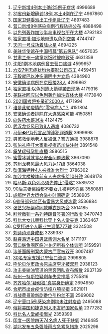 1. [辽宁新增4例本土确诊5例无症状](http://www.baidu.com/baidu?cl=3&tn=SE_baiduhomet8_jmjb7mjw&rsv_dl=fyb_top&fr=top1000&wd=%C1%C9%C4%FE%D0%C2%D4%F64%C0%FD%B1%BE%CD%C1%C8%B7%D5%EF5%C0%FD%CE%DE%D6%A2%D7%B4) 4996689
1. [31省份新增确诊18例 本土4例在辽宁](http://www.baidu.com/baidu?cl=3&tn=SE_baiduhomet8_jmjb7mjw&rsv_dl=fyb_top&fr=top1000&wd=31%CA%A1%B7%DD%D0%C2%D4%F6%C8%B7%D5%EF18%C0%FD%20%B1%BE%CD%C14%C0%FD%D4%DA%C1%C9%C4%FE) 4967860
1. [国家卫健委派出工作组赴辽宁](http://www.baidu.com/baidu?cl=3&tn=SE_baiduhomet8_jmjb7mjw&rsv_dl=fyb_top&fr=top1000&wd=%B9%FA%BC%D2%CE%C0%BD%A1%CE%AF%C5%C9%B3%F6%B9%A4%D7%F7%D7%E9%B8%B0%C1%C9%C4%FE) 4897483
1. [营口新增8例感染病例行程轨迹公布](http://www.baidu.com/baidu?cl=3&tn=SE_baiduhomet8_jmjb7mjw&rsv_dl=fyb_top&fr=top1000&wd=%D3%AA%BF%DA%D0%C2%D4%F68%C0%FD%B8%D0%C8%BE%B2%A1%C0%FD%D0%D0%B3%CC%B9%EC%BC%A3%B9%AB%B2%BC) 4888498
1. [以色列轰炸加沙半岛电视台所在大楼](http://www.baidu.com/baidu?cl=3&tn=SE_baiduhomet8_jmjb7mjw&rsv_dl=fyb_top&fr=top1000&wd=%D2%D4%C9%AB%C1%D0%BA%E4%D5%A8%BC%D3%C9%B3%B0%EB%B5%BA%B5%E7%CA%D3%CC%A8%CB%F9%D4%DA%B4%F3%C2%A5) 4792183
1. [独家直播:加沙地带遭以色列空袭](http://www.baidu.com/baidu?cl=3&tn=SE_baiduhomet8_jmjb7mjw&rsv_dl=fyb_top&fr=top1000&wd=%B6%C0%BC%D2%D6%B1%B2%A5%3A%BC%D3%C9%B3%B5%D8%B4%F8%D4%E2%D2%D4%C9%AB%C1%D0%BF%D5%CF%AE) 4744747
1. [天问一号成功着陆火星](http://www.baidu.com/baidu?cl=3&tn=SE_baiduhomet8_jmjb7mjw&rsv_dl=fyb_top&fr=top1000&wd=%CC%EC%CE%CA%D2%BB%BA%C5%B3%C9%B9%A6%D7%C5%C2%BD%BB%F0%D0%C7) 4694225
1. [美驻华使馆在中国招募“第五纵队”](http://www.baidu.com/baidu?cl=3&tn=SE_baiduhomet8_jmjb7mjw&rsv_dl=fyb_top&fr=top1000&wd=%C3%C0%D7%A4%BB%AA%CA%B9%B9%DD%D4%DA%D6%D0%B9%FA%D5%D0%C4%BC%A1%B0%B5%DA%CE%E5%D7%DD%B6%D3%A1%B1) 4657035
1. [甘肃兰州一幼童吃饭时被呛致死](http://www.baidu.com/baidu?cl=3&tn=SE_baiduhomet8_jmjb7mjw&rsv_dl=fyb_top&fr=top1000&wd=%B8%CA%CB%E0%C0%BC%D6%DD%D2%BB%D3%D7%CD%AF%B3%D4%B7%B9%CA%B1%B1%BB%C7%BA%D6%C2%CB%C0) 4631359
1. [沈阳1例本地病例曾去营口旅游](http://www.baidu.com/baidu?cl=3&tn=SE_baiduhomet8_jmjb7mjw&rsv_dl=fyb_top&fr=top1000&wd=%C9%F2%D1%F41%C0%FD%B1%BE%B5%D8%B2%A1%C0%FD%D4%F8%C8%A5%D3%AA%BF%DA%C2%C3%D3%CE) 4599657
1. [六安7例无症状均为摄影公司员工](http://www.baidu.com/baidu?cl=3&tn=SE_baiduhomet8_jmjb7mjw&rsv_dl=fyb_top&fr=top1000&wd=%C1%F9%B0%B27%C0%FD%CE%DE%D6%A2%D7%B4%BE%F9%CE%AA%C9%E3%D3%B0%B9%AB%CB%BE%D4%B1%B9%A4) 4459451
1. [王毅就巴以冲突阐明中方立场](http://www.baidu.com/baidu?cl=3&tn=SE_baiduhomet8_jmjb7mjw&rsv_dl=fyb_top&fr=top1000&wd=%CD%F5%D2%E3%BE%CD%B0%CD%D2%D4%B3%E5%CD%BB%B2%FB%C3%F7%D6%D0%B7%BD%C1%A2%B3%A1) 4384960
1. [安徽确诊病例在京密接28人](http://www.baidu.com/baidu?cl=3&tn=SE_baiduhomet8_jmjb7mjw&rsv_dl=fyb_top&fr=top1000&wd=%B0%B2%BB%D5%C8%B7%D5%EF%B2%A1%C0%FD%D4%DA%BE%A9%C3%DC%BD%D328%C8%CB) 4299862
1. [独家直播:以色列遭火箭弹袭击现场](http://www.baidu.com/baidu?cl=3&tn=SE_baiduhomet8_jmjb7mjw&rsv_dl=fyb_top&fr=top1000&wd=%B6%C0%BC%D2%D6%B1%B2%A5%3A%D2%D4%C9%AB%C1%D0%D4%E2%BB%F0%BC%FD%B5%AF%CF%AE%BB%F7%CF%D6%B3%A1) 4179316
1. [美联社回应以色列轰炸加沙媒体大楼](http://www.baidu.com/baidu?cl=3&tn=SE_baiduhomet8_jmjb7mjw&rsv_dl=fyb_top&fr=top1000&wd=%C3%C0%C1%AA%C9%E7%BB%D8%D3%A6%D2%D4%C9%AB%C1%D0%BA%E4%D5%A8%BC%D3%C9%B3%C3%BD%CC%E5%B4%F3%C2%A5) 4173940
1. [2021国考将补录近2000人](http://www.baidu.com/baidu?cl=3&tn=SE_baiduhomet8_jmjb7mjw&rsv_dl=fyb_top&fr=top1000&wd=2021%B9%FA%BF%BC%BD%AB%B2%B9%C2%BC%BD%FC2000%C8%CB) 4171994
1. [谁是此轮疫情的“零号病人”？](http://www.baidu.com/baidu?cl=3&tn=SE_baiduhomet8_jmjb7mjw&rsv_dl=fyb_top&fr=top1000&wd=%CB%AD%CA%C7%B4%CB%C2%D6%D2%DF%C7%E9%B5%C4%A1%B0%C1%E3%BA%C5%B2%A1%C8%CB%A1%B1%A3%BF) 4151804
1. [安徽确诊者排除在大连感染可能](http://www.baidu.com/baidu?cl=3&tn=SE_baiduhomet8_jmjb7mjw&rsv_dl=fyb_top&fr=top1000&wd=%B0%B2%BB%D5%C8%B7%D5%EF%D5%DF%C5%C5%B3%FD%D4%DA%B4%F3%C1%AC%B8%D0%C8%BE%BF%C9%C4%DC) 4150851
1. [向佐药水哥对决](http://www.baidu.com/baidu?cl=3&tn=SE_baiduhomet8_jmjb7mjw&rsv_dl=fyb_top&fr=top1000&wd=%CF%F2%D7%F4%D2%A9%CB%AE%B8%E7%B6%D4%BE%F6) 4124475
1. [武汉龙卷风已致8人遇难](http://www.baidu.com/baidu?cl=3&tn=SE_baiduhomet8_jmjb7mjw&rsv_dl=fyb_top&fr=top1000&wd=%CE%E4%BA%BA%C1%FA%BE%ED%B7%E7%D2%D1%D6%C28%C8%CB%D3%F6%C4%D1) 4086732
1. [马伊�P为代言品牌涉犯罪道歉](http://www.baidu.com/baidu?cl=3&tn=SE_baiduhomet8_jmjb7mjw&rsv_dl=fyb_top&fr=top1000&wd=%C2%ED%D2%C1%ACP%CE%AA%B4%FA%D1%D4%C6%B7%C5%C6%C9%E6%B7%B8%D7%EF%B5%C0%C7%B8) 3999998
1. [男孩救倒地老人反被讹？警方通报](http://www.baidu.com/baidu?cl=3&tn=SE_baiduhomet8_jmjb7mjw&rsv_dl=fyb_top&fr=top1000&wd=%C4%D0%BA%A2%BE%C8%B5%B9%B5%D8%C0%CF%C8%CB%B7%B4%B1%BB%B6%EF%A3%BF%BE%AF%B7%BD%CD%A8%B1%A8) 3988878
1. [张伯礼呼吁大家重视疫苗加快注射](http://www.baidu.com/baidu?cl=3&tn=SE_baiduhomet8_jmjb7mjw&rsv_dl=fyb_top&fr=top1000&wd=%D5%C5%B2%AE%C0%F1%BA%F4%D3%F5%B4%F3%BC%D2%D6%D8%CA%D3%D2%DF%C3%E7%BC%D3%BF%EC%D7%A2%C9%E4) 3891548
1. [奚梦瑶挺孕肚直播](http://www.baidu.com/baidu?cl=3&tn=SE_baiduhomet8_jmjb7mjw&rsv_dl=fyb_top&fr=top1000&wd=%DE%C9%C3%CE%D1%FE%CD%A6%D4%D0%B6%C7%D6%B1%B2%A5) 3886515
1. [蜜雪冰城就食品安全问题致歉](http://www.baidu.com/baidu?cl=3&tn=SE_baiduhomet8_jmjb7mjw&rsv_dl=fyb_top&fr=top1000&wd=%C3%DB%D1%A9%B1%F9%B3%C7%BE%CD%CA%B3%C6%B7%B0%B2%C8%AB%CE%CA%CC%E2%D6%C2%C7%B8) 3867090
1. [苏州龙卷风最大风力达17级](http://www.baidu.com/baidu?cl=3&tn=SE_baiduhomet8_jmjb7mjw&rsv_dl=fyb_top&fr=top1000&wd=%CB%D5%D6%DD%C1%FA%BE%ED%B7%E7%D7%EE%B4%F3%B7%E7%C1%A6%B4%EF17%BC%B6) 3864038
1. [坠洱海牺牲4人被批准为烈士](http://www.baidu.com/baidu?cl=3&tn=SE_baiduhomet8_jmjb7mjw&rsv_dl=fyb_top&fr=top1000&wd=%D7%B9%B6%FD%BA%A3%CE%FE%C9%FC4%C8%CB%B1%BB%C5%FA%D7%BC%CE%AA%C1%D2%CA%BF) 3786302
1. [加沙大楼被炸前有人央求多给10分钟](http://www.baidu.com/baidu?cl=3&tn=SE_baiduhomet8_jmjb7mjw&rsv_dl=fyb_top&fr=top1000&wd=%BC%D3%C9%B3%B4%F3%C2%A5%B1%BB%D5%A8%C7%B0%D3%D0%C8%CB%D1%EB%C7%F3%B6%E0%B8%F810%B7%D6%D6%D3) 3648178
1. [哈马斯:以色列必须先停止“侵略”](http://www.baidu.com/baidu?cl=3&tn=SE_baiduhomet8_jmjb7mjw&rsv_dl=fyb_top&fr=top1000&wd=%B9%FE%C2%ED%CB%B9%3A%D2%D4%C9%AB%C1%D0%B1%D8%D0%EB%CF%C8%CD%A3%D6%B9%A1%B0%C7%D6%C2%D4%A1%B1) 3589732
1. [90后夫妻离婚都不要女儿被判不许离](http://www.baidu.com/baidu?cl=3&tn=SE_baiduhomet8_jmjb7mjw&rsv_dl=fyb_top&fr=top1000&wd=90%BA%F3%B7%F2%C6%DE%C0%EB%BB%E9%B6%BC%B2%BB%D2%AA%C5%AE%B6%F9%B1%BB%C5%D0%B2%BB%D0%ED%C0%EB) 3580881
1. [成都世界大运会举办时间确定](http://www.baidu.com/baidu?cl=3&tn=SE_baiduhomet8_jmjb7mjw&rsv_dl=fyb_top&fr=top1000&wd=%B3%C9%B6%BC%CA%C0%BD%E7%B4%F3%D4%CB%BB%E1%BE%D9%B0%EC%CA%B1%BC%E4%C8%B7%B6%A8) 3538905
1. [6省份部分地区有雷暴大风或冰雹](http://www.baidu.com/baidu?cl=3&tn=SE_baiduhomet8_jmjb7mjw&rsv_dl=fyb_top&fr=top1000&wd=6%CA%A1%B7%DD%B2%BF%B7%D6%B5%D8%C7%F8%D3%D0%C0%D7%B1%A9%B4%F3%B7%E7%BB%F2%B1%F9%B1%A2) 3536884
1. [张艺兴杨紫称同款睡衣是巧合](http://www.baidu.com/baidu?cl=3&tn=SE_baiduhomet8_jmjb7mjw&rsv_dl=fyb_top&fr=top1000&wd=%D5%C5%D2%D5%D0%CB%D1%EE%D7%CF%B3%C6%CD%AC%BF%EE%CB%AF%D2%C2%CA%C7%C7%C9%BA%CF) 3514185
1. [拜登撤销一系列特朗普签署的行政令](http://www.baidu.com/baidu?cl=3&tn=SE_baiduhomet8_jmjb7mjw&rsv_dl=fyb_top&fr=top1000&wd=%B0%DD%B5%C7%B3%B7%CF%FA%D2%BB%CF%B5%C1%D0%CC%D8%C0%CA%C6%D5%C7%A9%CA%F0%B5%C4%D0%D0%D5%FE%C1%EE) 3470743
1. [科比大女儿替科比穿上名人堂夹克](http://www.baidu.com/baidu?cl=3&tn=SE_baiduhomet8_jmjb7mjw&rsv_dl=fyb_top&fr=top1000&wd=%BF%C6%B1%C8%B4%F3%C5%AE%B6%F9%CC%E6%BF%C6%B1%C8%B4%A9%C9%CF%C3%FB%C8%CB%CC%C3%BC%D0%BF%CB) 3363467
1. [C罗打进个人职业生涯第777球](http://www.baidu.com/baidu?cl=3&tn=SE_baiduhomet8_jmjb7mjw&rsv_dl=fyb_top&fr=top1000&wd=C%C2%DE%B4%F2%BD%F8%B8%F6%C8%CB%D6%B0%D2%B5%C9%FA%D1%C4%B5%DA777%C7%F2) 3324508
1. [刘诗诗现身成都](http://www.baidu.com/baidu?cl=3&tn=SE_baiduhomet8_jmjb7mjw&rsv_dl=fyb_top&fr=top1000&wd=%C1%F5%CA%AB%CA%AB%CF%D6%C9%ED%B3%C9%B6%BC) 3289387
1. [赵睿落选中国男篮集训大名单](http://www.baidu.com/baidu?cl=3&tn=SE_baiduhomet8_jmjb7mjw&rsv_dl=fyb_top&fr=top1000&wd=%D5%D4%EE%A3%C2%E4%D1%A1%D6%D0%B9%FA%C4%D0%C0%BA%BC%AF%D1%B5%B4%F3%C3%FB%B5%A5) 3171197
1. [营口鲅鱼圈区临时关闭所有个体诊所](http://www.baidu.com/baidu?cl=3&tn=SE_baiduhomet8_jmjb7mjw&rsv_dl=fyb_top&fr=top1000&wd=%D3%AA%BF%DA%F6%D1%D3%E3%C8%A6%C7%F8%C1%D9%CA%B1%B9%D8%B1%D5%CB%F9%D3%D0%B8%F6%CC%E5%D5%EF%CB%F9) 3159591
1. [涉纸面服刑案内蒙古厅官被双开](http://www.baidu.com/baidu?cl=3&tn=SE_baiduhomet8_jmjb7mjw&rsv_dl=fyb_top&fr=top1000&wd=%C9%E6%D6%BD%C3%E6%B7%FE%D0%CC%B0%B8%C4%DA%C3%C9%B9%C5%CC%FC%B9%D9%B1%BB%CB%AB%BF%AA) 3007487
1. [30名专家支援辽宁营口流调](http://www.baidu.com/baidu?cl=3&tn=SE_baiduhomet8_jmjb7mjw&rsv_dl=fyb_top&fr=top1000&wd=30%C3%FB%D7%A8%BC%D2%D6%A7%D4%AE%C1%C9%C4%FE%D3%AA%BF%DA%C1%F7%B5%F7) 2999805
1. [呼伦贝尔市政协原主席李才被双开](http://www.baidu.com/baidu?cl=3&tn=SE_baiduhomet8_jmjb7mjw&rsv_dl=fyb_top&fr=top1000&wd=%BA%F4%C2%D7%B1%B4%B6%FB%CA%D0%D5%FE%D0%AD%D4%AD%D6%F7%CF%AF%C0%EE%B2%C5%B1%BB%CB%AB%BF%AA) 2938123
1. [攻击美输油管道的黑客团队宣布解散](http://www.baidu.com/baidu?cl=3&tn=SE_baiduhomet8_jmjb7mjw&rsv_dl=fyb_top&fr=top1000&wd=%B9%A5%BB%F7%C3%C0%CA%E4%D3%CD%B9%DC%B5%C0%B5%C4%BA%DA%BF%CD%CD%C5%B6%D3%D0%FB%B2%BC%BD%E2%C9%A2) 2937139
1. [杭州一特斯拉疑刹车失灵撞墙](http://www.baidu.com/baidu?cl=3&tn=SE_baiduhomet8_jmjb7mjw&rsv_dl=fyb_top&fr=top1000&wd=%BA%BC%D6%DD%D2%BB%CC%D8%CB%B9%C0%AD%D2%C9%C9%B2%B3%B5%CA%A7%C1%E9%D7%B2%C7%BD) 2755816
1. [齐齐哈尔“疑似狼”真实身份确定](http://www.baidu.com/baidu?cl=3&tn=SE_baiduhomet8_jmjb7mjw&rsv_dl=fyb_top&fr=top1000&wd=%C6%EB%C6%EB%B9%FE%B6%FB%A1%B0%D2%C9%CB%C6%C0%C7%A1%B1%D5%E6%CA%B5%C9%ED%B7%DD%C8%B7%B6%A8) 2694950
1. [合肥市出台疫情防控八项举措](http://www.baidu.com/baidu?cl=3&tn=SE_baiduhomet8_jmjb7mjw&rsv_dl=fyb_top&fr=top1000&wd=%BA%CF%B7%CA%CA%D0%B3%F6%CC%A8%D2%DF%C7%E9%B7%C0%BF%D8%B0%CB%CF%EE%BE%D9%B4%EB) 2621011
1. [肖战黄景瑜新剧番位引粉丝不满](http://www.baidu.com/baidu?cl=3&tn=SE_baiduhomet8_jmjb7mjw&rsv_dl=fyb_top&fr=top1000&wd=%D0%A4%D5%BD%BB%C6%BE%B0%E8%A4%D0%C2%BE%E7%B7%AC%CE%BB%D2%FD%B7%DB%CB%BF%B2%BB%C2%FA) 2569002
1. [辽宁营口5例感染病例均未注射疫苗](http://www.baidu.com/baidu?cl=3&tn=SE_baiduhomet8_jmjb7mjw&rsv_dl=fyb_top&fr=top1000&wd=%C1%C9%C4%FE%D3%AA%BF%DA5%C0%FD%B8%D0%C8%BE%B2%A1%C0%FD%BE%F9%CE%B4%D7%A2%C9%E4%D2%DF%C3%E7) 2495088
1. [俄将美国和捷克列入不友好国家名单](http://www.baidu.com/baidu?cl=3&tn=SE_baiduhomet8_jmjb7mjw&rsv_dl=fyb_top&fr=top1000&wd=%B6%ED%BD%AB%C3%C0%B9%FA%BA%CD%BD%DD%BF%CB%C1%D0%C8%EB%B2%BB%D3%D1%BA%C3%B9%FA%BC%D2%C3%FB%B5%A5) 2377282
1. [科比名人堂戒指曝光](http://www.baidu.com/baidu?cl=3&tn=SE_baiduhomet8_jmjb7mjw&rsv_dl=fyb_top&fr=top1000&wd=%BF%C6%B1%C8%C3%FB%C8%CB%CC%C3%BD%E4%D6%B8%C6%D8%B9%E2) 2359399
1. [印度一医院四天74名病人死于缺氧](http://www.baidu.com/baidu?cl=3&tn=SE_baiduhomet8_jmjb7mjw&rsv_dl=fyb_top&fr=top1000&wd=%D3%A1%B6%C8%D2%BB%D2%BD%D4%BA%CB%C4%CC%EC74%C3%FB%B2%A1%C8%CB%CB%C0%D3%DA%C8%B1%D1%F5) 2146485
1. [湖北发布五条强降雨应急紧急措施](http://www.baidu.com/baidu?cl=3&tn=SE_baiduhomet8_jmjb7mjw&rsv_dl=fyb_top&fr=top1000&wd=%BA%FE%B1%B1%B7%A2%B2%BC%CE%E5%CC%F5%C7%BF%BD%B5%D3%EA%D3%A6%BC%B1%BD%F4%BC%B1%B4%EB%CA%A9) 2025298